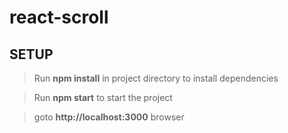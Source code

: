 # react-scroll

## SETUP
> Run **npm install** in project directory to install dependencies


> Run **npm start** to start the project


> goto **http://localhost:3000** browser
